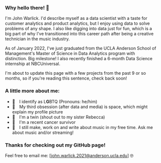 ### Why hello there! 👋

I'm John Warlick. I'd describe myself as a data scientist with a taste for customer analytics and product analytics, but I enjoy using data to solve problems of any shape. I also like digging into data just for fun, which is a big part of why I've transitioned into this career path after being a creative technician in the music industry.

As of January 2022, I've just graduated from the UCLA Anderson School of Management's Master of Science in Data Analytics program with distinction. Big milestone! I also recently finished a 6-month Data Science internship at NBCUniversal.

I'm about to update this page with a few projects from the past 9 or so months, so if you're reading this sentence, check back soon!

### A little more about me:
- 👬 I identify as L**G**BTQ (Pronouns: he/him) 
- 🚀 My third obsession (after data and media) is space, which might explain my profile picture
- 👯 I'm a twin (shout out to my sister Rebecca)
- 🏥 I'm a recent cancer survivor
- 🎼 I still make, work on and write about music in my free time. Ask me about music and/or streaming!

### Thanks for checking out my GitHub page!
Feel free to email me: [john.warlick.2021@anderson.ucla.edu] 🤓
